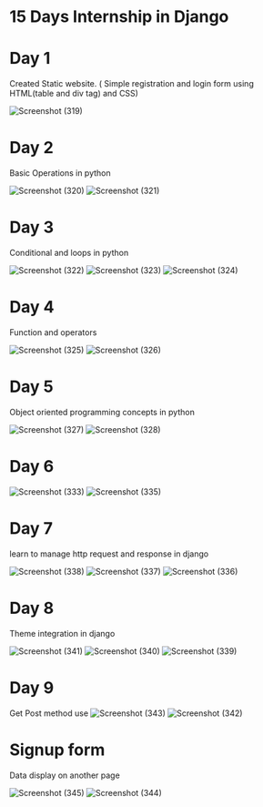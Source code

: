 
# 15 Days Internship in Django 

# Day 1

Created Static website. ( Simple registration and login form using HTML(table and div tag) and CSS) 

![Screenshot (319)](https://user-images.githubusercontent.com/67910573/119715100-3f7ac080-be81-11eb-9a55-1846718d920f.png)

# Day 2
Basic Operations in python

![Screenshot (320)](https://user-images.githubusercontent.com/67910573/119715566-c465da00-be81-11eb-9a7a-ec2dc5bb65ad.png)
![Screenshot (321)](https://user-images.githubusercontent.com/67910573/119715572-c62f9d80-be81-11eb-9ee0-8af046a70fe7.png)

# Day 3
Conditional and loops in python


![Screenshot (322)](https://user-images.githubusercontent.com/67910573/119878749-22f58b80-bf48-11eb-8b46-cb209eb2b8ab.png)
![Screenshot (323)](https://user-images.githubusercontent.com/67910573/119878745-212bc800-bf48-11eb-80c3-ef5e34853fbb.png)
![Screenshot (324)](https://user-images.githubusercontent.com/67910573/119972031-58918780-bfcf-11eb-99fa-552ae2299cd9.png)

# Day 4
Function and operators


![Screenshot (325)](https://user-images.githubusercontent.com/67910573/120032762-4a1b8e00-c018-11eb-8455-1794a2dd3a5a.png)
![Screenshot (326)](https://user-images.githubusercontent.com/67910573/120032755-47b93400-c018-11eb-9e26-584957a4a3ce.png)

# Day 5
Object oriented programming concepts  in python


![Screenshot (327)](https://user-images.githubusercontent.com/67910573/120239731-8c450980-c27c-11eb-8975-3f58ad2f14ef.png)
![Screenshot (328)](https://user-images.githubusercontent.com/67910573/120239723-87805580-c27c-11eb-8d36-139422e6a3df.png)


# Day 6
![Screenshot (333)](https://user-images.githubusercontent.com/67910573/120532054-eb318c80-c3fc-11eb-9b6e-5e996dc1ef9b.png)
![Screenshot (335)](https://user-images.githubusercontent.com/67910573/120532066-ed93e680-c3fc-11eb-9dbd-179902ddc3a0.png)


# Day 7

learn to manage http request and response in django

![Screenshot (338)](https://user-images.githubusercontent.com/67910573/120654655-87ac6b00-c49f-11eb-9f68-d8c64d3cb836.png)
![Screenshot (337)](https://user-images.githubusercontent.com/67910573/120654666-8a0ec500-c49f-11eb-9675-bb386b9d76f2.png)
![Screenshot (336)](https://user-images.githubusercontent.com/67910573/120654670-8aa75b80-c49f-11eb-85dd-8a1cee7829a2.png)

# Day 8

Theme integration in django

![Screenshot (341)](https://user-images.githubusercontent.com/67910573/120889833-aab05980-c61c-11eb-812d-dac1a3e9dc79.png)
![Screenshot (340)](https://user-images.githubusercontent.com/67910573/120889837-ad12b380-c61c-11eb-933c-d5539da001b1.png)
![Screenshot (339)](https://user-images.githubusercontent.com/67910573/120889838-aedc7700-c61c-11eb-8358-63c09cc3ae6f.png)

# Day 9

Get Post method use
![Screenshot (343)](https://user-images.githubusercontent.com/67910573/120895830-62a12f00-c63c-11eb-9616-607c1b98cfa4.png)
![Screenshot (342)](https://user-images.githubusercontent.com/67910573/120895872-8f554680-c63c-11eb-9c07-815d0bdf6ade.png)

# Signup form

Data display on another page

![Screenshot (345)](https://user-images.githubusercontent.com/67910573/120936675-aff9cb00-c726-11eb-9b0e-392a5d603e1c.png)
![Screenshot (344)](https://user-images.githubusercontent.com/67910573/120936680-b1c38e80-c726-11eb-829a-c1c31c73ef33.png)
